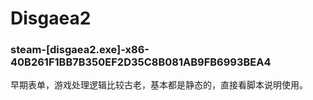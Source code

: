 # Disgaea2

### steam-[disgaea2.exe]-x86-40B261F1BB7B350EF2D35C8B081AB9FB6993BEA4
早期表单，游戏处理逻辑比较古老，基本都是静态的，直接看脚本说明使用。